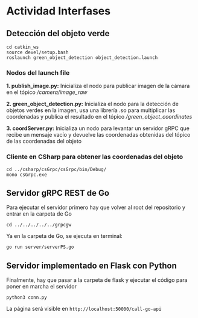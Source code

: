 # Actividad Interfases

## Detección del objeto verde

```
cd catkin_ws
source devel/setup.bash
roslaunch green_object_detection object_detection.launch
```

###  Nodos del launch file
**1. publish_image.py:** Inicializa el nodo para publicar imagen de la cámara en el tópico */camera/image\_raw*

**2. green\_object_detection.py:** Inicializa el nodo para la detección de objetos verdes en la imagen, usa una librería .so para multiplicar las coordenadas y publica el resultado en el tópico */green\_object\_coordinates*

**3. coordServer.py:** Inicializa un nodo para levantar un servidor gRPC que recibe un mensaje vacío y devuelve las coordenadas obtenidas del tópico de las coordenadas del objeto

### Cliente en CSharp para obtener las coordenadas del objeto

```
cd ../csharp/csGrpc/csGrpc/bin/Debug/
mono csGrpc.exe
```

## Servidor gRPC REST de Go
Para ejecutar el servidor primero hay que volver al root del repositorio y entrar en la carpeta de Go
```
cd ../../../../../grpcgw
```

Ya en la carpeta de Go, se ejecuta en terminal:

```
go run server/serverPS.go
```
## Servidor implementado en Flask con Python
Finalmente, hay que pasar a la carpeta de flask y ejecutar el código para poner en marcha el servidor

```
python3 conn.py
```

La página será visible en `http://localhost:50000/call-go-api`
